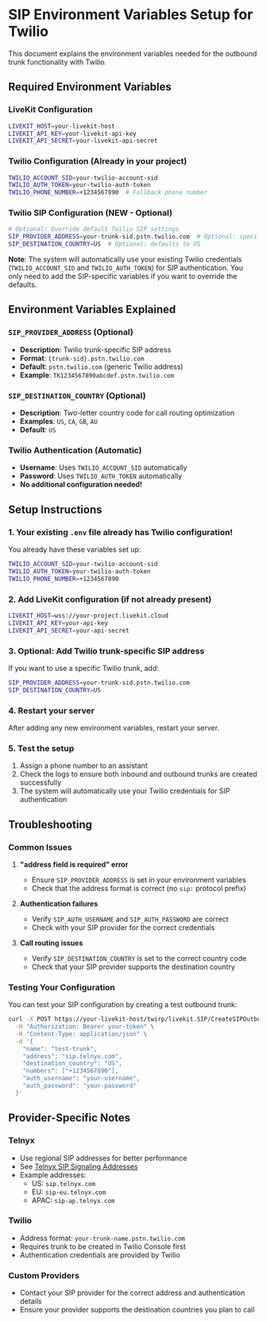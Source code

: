 # SIP Environment Variables Setup for Twilio

This document explains the environment variables needed for the outbound trunk functionality with Twilio.

## Required Environment Variables

### LiveKit Configuration
```bash
LIVEKIT_HOST=your-livekit-host
LIVEKIT_API_KEY=your-livekit-api-key
LIVEKIT_API_SECRET=your-livekit-api-secret
```

### Twilio Configuration (Already in your project)
```bash
TWILIO_ACCOUNT_SID=your-twilio-account-sid
TWILIO_AUTH_TOKEN=your-twilio-auth-token
TWILIO_PHONE_NUMBER=+1234567890  # Fallback phone number
```

### Twilio SIP Configuration (NEW - Optional)
```bash
# Optional: Override default Twilio SIP settings
SIP_PROVIDER_ADDRESS=your-trunk-sid.pstn.twilio.com  # Optional: specific trunk
SIP_DESTINATION_COUNTRY=US  # Optional: defaults to US
```

**Note**: The system will automatically use your existing Twilio credentials (`TWILIO_ACCOUNT_SID` and `TWILIO_AUTH_TOKEN`) for SIP authentication. You only need to add the SIP-specific variables if you want to override the defaults.

## Environment Variables Explained

### `SIP_PROVIDER_ADDRESS` (Optional)
- **Description**: Twilio trunk-specific SIP address
- **Format**: `{trunk-sid}.pstn.twilio.com`
- **Default**: `pstn.twilio.com` (generic Twilio address)
- **Example**: `TK1234567890abcdef.pstn.twilio.com`

### `SIP_DESTINATION_COUNTRY` (Optional)
- **Description**: Two-letter country code for call routing optimization
- **Examples**: `US`, `CA`, `GB`, `AU`
- **Default**: `US`

### Twilio Authentication (Automatic)
- **Username**: Uses `TWILIO_ACCOUNT_SID` automatically
- **Password**: Uses `TWILIO_AUTH_TOKEN` automatically
- **No additional configuration needed!**

## Setup Instructions

### 1. Your existing `.env` file already has Twilio configuration!
You already have these variables set up:
```bash
TWILIO_ACCOUNT_SID=your-twilio-account-sid
TWILIO_AUTH_TOKEN=your-twilio-auth-token
TWILIO_PHONE_NUMBER=+1234567890
```

### 2. Add LiveKit configuration (if not already present)
```bash
LIVEKIT_HOST=wss://your-project.livekit.cloud
LIVEKIT_API_KEY=your-api-key
LIVEKIT_API_SECRET=your-api-secret
```

### 3. Optional: Add Twilio trunk-specific SIP address
If you want to use a specific Twilio trunk, add:
```bash
SIP_PROVIDER_ADDRESS=your-trunk-sid.pstn.twilio.com
SIP_DESTINATION_COUNTRY=US
```

### 4. Restart your server
After adding any new environment variables, restart your server.

### 5. Test the setup
1. Assign a phone number to an assistant
2. Check the logs to ensure both inbound and outbound trunks are created successfully
3. The system will automatically use your Twilio credentials for SIP authentication

## Troubleshooting

### Common Issues

1. **"address field is required" error**
   - Ensure `SIP_PROVIDER_ADDRESS` is set in your environment variables
   - Check that the address format is correct (no `sip:` protocol prefix)

2. **Authentication failures**
   - Verify `SIP_AUTH_USERNAME` and `SIP_AUTH_PASSWORD` are correct
   - Check with your SIP provider for the correct credentials

3. **Call routing issues**
   - Verify `SIP_DESTINATION_COUNTRY` is set to the correct country code
   - Check that your SIP provider supports the destination country

### Testing Your Configuration

You can test your SIP configuration by creating a test outbound trunk:

```bash
curl -X POST https://your-livekit-host/twirp/livekit.SIP/CreateSIPOutboundTrunk \
  -H "Authorization: Bearer your-token" \
  -H "Content-Type: application/json" \
  -d '{
    "name": "test-trunk",
    "address": "sip.telnyx.com",
    "destination_country": "US",
    "numbers": ["+1234567890"],
    "auth_username": "your-username",
    "auth_password": "your-password"
  }'
```

## Provider-Specific Notes

### Telnyx
- Use regional SIP addresses for better performance
- See [Telnyx SIP Signaling Addresses](https://sip.telnyx.com/#signaling-addresses)
- Example addresses:
  - US: `sip.telnyx.com`
  - EU: `sip-eu.telnyx.com`
  - APAC: `sip-ap.telnyx.com`

### Twilio
- Address format: `your-trunk-name.pstn.twilio.com`
- Requires trunk to be created in Twilio Console first
- Authentication credentials are provided by Twilio

### Custom Providers
- Contact your SIP provider for the correct address and authentication details
- Ensure your provider supports the destination countries you plan to call

